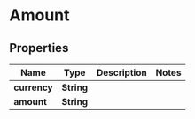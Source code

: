 
# Amount

## Properties
Name | Type | Description | Notes
------------ | ------------- | ------------- | -------------
**currency** | **String** |  | 
**amount** | **String** |  | 




